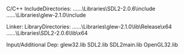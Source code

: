 C/C++
IncludeDirectories:
..\..\..\Libraries\SDL2-2.0.6\include
..\..\..\Libraries\glew-2.1.0\include

Linker:
LibraryDirectories:
..\..\..\Libraries\glew-2.1.0\lib\Release\x64
..\..\..\Libraries\SDL2-2.0.6\lib\x64

Input/Additional Dep: 
glew32.lib
SDL2.lib
SDL2main.lib
OpenGL32.lib
